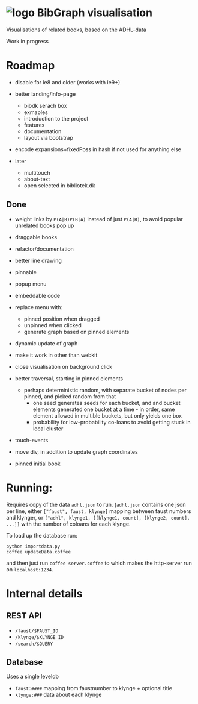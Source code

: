 # ![logo](https://solsort.com/_logo.png) BibGraph visualisation

Visualisations of related books, based on the ADHL-data

Work in progress

# Roadmap

- disable for ie8 and older (works with ie9+)
- better landing/info-page
    - bibdk serach box
    - exmaples
    - introduction to the project
    - features
    - documentation
    - layout via bootstrap
- encode expansions+fixedPoss in hash if not used for anything else

- later
    - multitouch
    - about-text 
    - open selected in bibliotek.dk

## Done
- weight links by `P(A|B)P(B|A)` instead of just `P(A|B)`, to avoid popular unrelated books pop up
- draggable books
- refactor/documentation
- better line drawing
- pinnable
- popup menu
- embeddable code
- replace menu with:
    - pinned position when dragged
    - unpinned when clicked
    - generate graph based on pinned elements 
- dynamic update of graph
- make it work in other than webkit
- close visualisation on background click
- better traversal, starting in pinned elements
    - perhaps deterministic random, with separate bucket of nodes per pinned, and picked random from that
        - one seed generates seeds for each bucket, and and bucket elements generated one bucket at a time - in order, same element allowed in multible buckets, but only yields one box
        - probability for low-probability co-loans to avoid getting stuck in local cluster

- touch-events
- move div, in addition to update graph coordinates
- pinned initial book
# Running:

Requires copy of the data `adhl.json` to run. (`adhl.json` contains one json per line, either `["faust", faust, klynge]` mapping between faust numbers and klynger, or `["adhl", klynge1, [[klynge1, count], [klynge2, count], ...]]` with the number of coloans for each klynge.

To load up the database run:

    python importdata.py
    coffee updateData.coffee

and then just run `coffee server.coffee` to which makes the http-server run on `localhost:1234`.

# Internal details

## REST API

- `/faust/$FAUST_ID` 
- `/klynge/$KLYNGE_ID`
- `/search/$QUERY`

## Database

Uses a single leveldb

- `faust:####` mapping from faustnumber to klynge + optional title
- `klynge:###` data about each klynge
